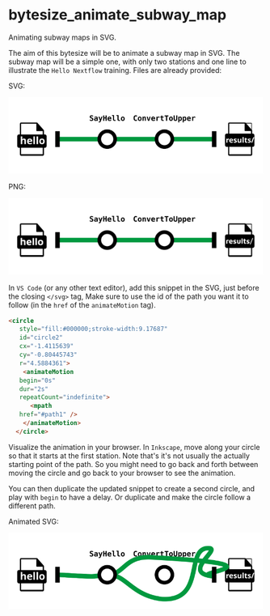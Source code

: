 # bytesize_animate_subway_map

Animating subway maps in SVG.

The aim of this bytesize will be to animate a subway map in SVG.
The subway map will be a simple one, with only two stations and one line to illustrate the `Hello Nextflow` training.
Files are already provided:

SVG:

![Nextflow hello metro map](hello-nextflow_metro_map.svg)

PNG:

![Nextflow hello metro map](hello-nextflow_metro_map.png)

In `VS Code` (or any other text editor), add this snippet in the SVG, just before the closing `</svg>` tag,
Make sure to use the id of the path you want it to follow (in the `href` of the `animateMotion` tag).

```html
<circle
   style="fill:#000000;stroke-width:9.17687"
   id="circle2"
   cx="-1.4115639"
   cy="-0.80445743"
   r="4.5884361">
    <animateMotion
   begin="0s"
   dur="2s"
   repeatCount="indefinite">
      <mpath
   href="#path1" />
    </animateMotion>
  </circle>
```

Visualize the animation in your browser.
In `Inkscape`, move along your circle so that it starts at the first station.
Note that's it's not usually the actually starting point of the path.
So you might need to go back and forth between moving the circle and go back to your browser to see the animation.

You can then duplicate the updated snippet to create a second circle, and play with `begin` to have a delay.
Or duplicate and make the circle follow a different path.

Animated SVG:

![Nextflow hello metro map](hello-nextflow_metro_map_animated.svg)

